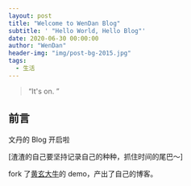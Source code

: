 ```yaml
---
layout: post
title: "Welcome to WenDan Blog"
subtitle: ' "Hello World, Hello Blog"'
date: 2020-06-30 00:00:00
author: "WenDan"
header-img: "img/post-bg-2015.jpg"
tags:
  - 生活
---
```


> “It's on. ”

## 前言

文丹的 Blog 开启啦

[渣渣的自己要坚持记录自己的种种，抓住时间的尾巴～]

fork 了[黄玄大牛](https://huangxuan.me)的 demo，产出了自己的博客。
